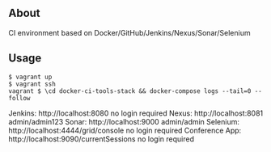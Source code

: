About
-----

CI environment based on Docker/GitHub/Jenkins/Nexus/Sonar/Selenium

Usage
-----

    $ vagrant up
    $ vagrant ssh
    vagrant $ \cd docker-ci-tools-stack && docker-compose logs --tail=0 --follow

Jenkins:        http://localhost:8080                 no login required
Nexus:          http://localhost:8081                 admin/admin123
Sonar:          http://localhost:9000                 admin/admin
Selenium:       http://localhost:4444/grid/console    no login required
Conference App: http://localhost:9090/currentSessions no login required
